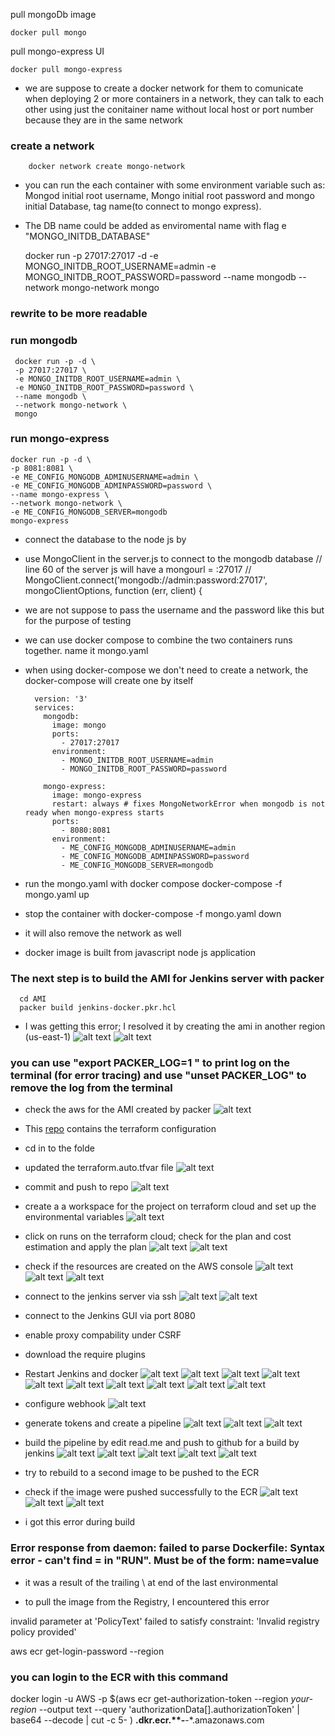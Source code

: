 pull mongoDb image
```
docker pull mongo
```
pull mongo-express UI
```
docker pull mongo-express
 ```       
- we are suppose to create a docker network for them to comunicate
when deploying 2 or more containers in a network, they can talk to each other using just the conitainer name without local host or port number because they are in the same network
### create a network
        docker network create mongo-network

- you can run the each container with some environment variable such as: Mongod initial root username, Mongo initial root password and mongo initial Database, tag name(to connect to mongo express).
- The DB name could be added as enviromental name with flag e "MONGO_INITDB_DATABASE"

  docker run -p 27017:27017 -d -e MONGO_INITDB_ROOT_USERNAME=admin -e MONGO_INITDB_ROOT_PASSWORD=password --name mongodb --network mongo-network mongo

### rewrite to be more readable
### run mongodb
     docker run -p -d \
     -p 27017:27017 \
     -e MONGO_INITDB_ROOT_USERNAME=admin \
     -e MONGO_INITDB_ROOT_PASSWORD=password \
     --name mongodb \
     --network mongo-network \
     mongo 

### run mongo-express
    docker run -p -d \
    -p 8081:8081 \
    -e ME_CONFIG_MONGODB_ADMINUSERNAME=admin \
    -e ME_CONFIG_MONGODB_ADMINPASSWORD=password \
    --name mongo-express \
    --network mongo-network \
    -e ME_CONFIG_MONGODB_SERVER=mongodb
    mongo-express


- connect the database to the node js by

- use MongoClient in the server.js to connect to the mongodb database
// line 60 of the server js will have a mongourl = <public ip>:27017
// MongoClient.connect('mongodb://admin:password<public ip>:27017', mongoClientOptions, function (err, client) {
- we are not suppose to pass the username and the password like this but for the purpose of testing

- we can use docker compose to combine the two containers runs together. name it mongo.yaml
- when using docker-compose we don't need to create a network, the docker-compose will create one by itself

        version: '3' 
        services: 
          mongodb: 
            image: mongo 
            ports: 
              - 27017:27017 
            environment: 
              - MONGO_INITDB_ROOT_USERNAME=admin 
              - MONGO_INITDB_ROOT_PASSWORD=password
           
          mongo-express: 
            image: mongo-express 
            restart: always # fixes MongoNetworkError when mongodb is not ready when mongo-express starts 
            ports: 
              - 8080:8081 
            environment: 
              - ME_CONFIG_MONGODB_ADMINUSERNAME=admin 
              - ME_CONFIG_MONGODB_ADMINPASSWORD=password 
              - ME_CONFIG_MONGODB_SERVER=mongodb 

- run the mongo.yaml with docker compose
    docker-compose  -f mongo.yaml up

- stop the container with
    docker-compose -f mongo.yaml down
- it will also remove the network as well

- docker image is built from javascript node js application


### The next step is to build the AMI for Jenkins server with packer
      cd AMI
      packer build jenkins-docker.pkr.hcl
    
- I was getting this error; I resolved it by creating the ami in another region (us-east-1)
![alt text](Images/1.1.png)
![alt text](Images/1.2.png)
### you can use "export PACKER_LOG=1 " to print log on the terminal (for error tracing) and use "unset PACKER_LOG" to remove the log from the terminal

- check the aws for the AMI created by packer
![alt text](Images/1.3.png)


-  This [repo](https://github.com/Olaminiyi/Terraform-Configuration-For-Projects/tree/main) contains the terraform configuration
- cd in to the folde
- updated the terraform.auto.tfvar file
![alt text](Images/1.4.png)

- commit and push to repo
![alt text](Images/1.5.png)

- create a a workspace for the project on terraform cloud and set up the environmental variables
![alt text](Images/1.6.png)
- click on runs on the terraform cloud; check for the plan and cost estimation and apply the plan
![alt text](Images/1.7.png)
![alt text](Images/1.8.png)

- check if the resources are created on the AWS console
![alt text](Images/1.9.png)
![alt text](Images/1.10.png)
![alt text](Images/1.11.png)

- connect to the jenkins server via ssh
![alt text](Images/1.12.png)
![alt text](Images/1.13.png)

- connect to the Jenkins GUI via port 8080 
- enable proxy compability under  CSRF
- download the require plugins 
- Restart Jenkins and docker
![alt text](Images/1.14.png)
![alt text](Images/1.15.png)
![alt text](Images/1.16.png)
![alt text](Images/1.17.png)
![alt text](Images/1.18.png)
![alt text](Images/1.19.png)
![alt text](Images/1.20.png)
![alt text](Images/1.22.png)
![alt text](Images/1.23.png)
![alt text](Images/1.24.png)

- configure webhook
![alt text](Images/1.21.png)

- generate tokens and create a pipeline
![alt text](Images/1.25.png)
![alt text](Images/1.26.png)
![alt text](Images/1.27.png)

- build the pipeline by edit read.me and push to github for a build by jenkins
![alt text](Images/1.28.png)
![alt text](Images/1.29.png)
![alt text](Images/1.30.png)
![alt text](Images/1.31.png)
![alt text](Images/1.32.png)

- try to rebuild to a second image to be pushed to the ECR
- check if the image were pushed successfully to the ECR
![alt text](Images/1.33.png)
![alt text](Images/1.34.png)
![alt text](Images/1.35.png)


- i got this error during build
### Error response from daemon: failed to parse Dockerfile: Syntax error - can't find = in "RUN". Must be of the form: name=value
- it was a result of the trailing \ at end of the last environmental 


- to pull the image from the Registry, I encountered this error

invalid parameter at 'PolicyText' failed to satisfy constraint: 'Invalid registry policy provided'

aws ecr get-login-password --region <region>

### you can login to the ECR with this command
docker login -u AWS -p $(aws ecr get-authorization-token --region *your-region* --output text --query 'authorizationData[].authorizationToken' | base64 --decode | cut -c 5- ) ****.dkr.ecr.**-****-*.amazonaws.com


